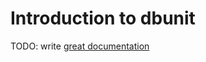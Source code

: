 # Introduction to dbunit

TODO: write [great documentation](http://jacobian.org/writing/what-to-write/)
